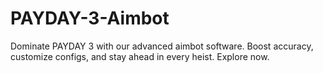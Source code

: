 # PAYDAY-3-Aimbot
Dominate PAYDAY 3 with our advanced aimbot software. Boost accuracy, customize configs, and stay ahead in every heist. Explore now.
